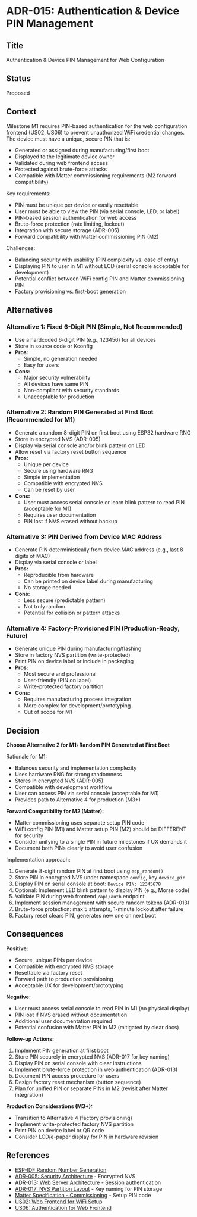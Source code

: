 # ADR-015: Authentication & Device PIN Management

## Title
Authentication & Device PIN Management for Web Configuration

## Status
Proposed

## Context
Milestone M1 requires PIN-based authentication for the web configuration frontend (US02, US06) to prevent unauthorized WiFi credential changes. The device must have a unique, secure PIN that is:
- Generated or assigned during manufacturing/first boot
- Displayed to the legitimate device owner
- Validated during web frontend access
- Protected against brute-force attacks
- Compatible with Matter commissioning requirements (M2 forward compatibility)

Key requirements:
- PIN must be unique per device or easily resettable
- User must be able to view the PIN (via serial console, LED, or label)
- PIN-based session authentication for web access
- Brute-force protection (rate limiting, lockout)
- Integration with secure storage (ADR-005)
- Forward compatibility with Matter commissioning PIN (M2)

Challenges:
- Balancing security with usability (PIN complexity vs. ease of entry)
- Displaying PIN to user in M1 without LCD (serial console acceptable for development)
- Potential conflict between WiFi config PIN and Matter commissioning PIN
- Factory provisioning vs. first-boot generation

## Alternatives

### Alternative 1: Fixed 6-Digit PIN (Simple, Not Recommended)
- Use a hardcoded 6-digit PIN (e.g., 123456) for all devices
- Store in source code or Kconfig
- **Pros:**
  - Simple, no generation needed
  - Easy for users
- **Cons:**
  - Major security vulnerability
  - All devices have same PIN
  - Non-compliant with security standards
  - Unacceptable for production

### Alternative 2: Random PIN Generated at First Boot (Recommended for M1)
- Generate a random 8-digit PIN on first boot using ESP32 hardware RNG
- Store in encrypted NVS (ADR-005)
- Display via serial console and/or blink pattern on LED
- Allow reset via factory reset button sequence
- **Pros:**
  - Unique per device
  - Secure using hardware RNG
  - Simple implementation
  - Compatible with encrypted NVS
  - Can be reset by user
- **Cons:**
  - User must access serial console or learn blink pattern to read PIN (acceptable for M1)
  - Requires user documentation
  - PIN lost if NVS erased without backup

### Alternative 3: PIN Derived from Device MAC Address
- Generate PIN deterministically from device MAC address (e.g., last 8 digits of MAC)
- Display via serial console or label
- **Pros:**
  - Reproducible from hardware
  - Can be printed on device label during manufacturing
  - No storage needed
- **Cons:**
  - Less secure (predictable pattern)
  - Not truly random
  - Potential for collision or pattern attacks

### Alternative 4: Factory-Provisioned PIN (Production-Ready, Future)
- Generate unique PIN during manufacturing/flashing
- Store in factory NVS partition (write-protected)
- Print PIN on device label or include in packaging
- **Pros:**
  - Most secure and professional
  - User-friendly (PIN on label)
  - Write-protected factory partition
- **Cons:**
  - Requires manufacturing process integration
  - More complex for development/prototyping
  - Out of scope for M1

## Decision
**Choose Alternative 2 for M1: Random PIN Generated at First Boot**

Rationale for M1:
- Balances security and implementation complexity
- Uses hardware RNG for strong randomness
- Stores in encrypted NVS (ADR-005)
- Compatible with development workflow
- User can access PIN via serial console (acceptable for M1)
- Provides path to Alternative 4 for production (M3+)

**Forward Compatibility for M2 (Matter):**
- Matter commissioning uses separate setup PIN code
- WiFi config PIN (M1) and Matter setup PIN (M2) should be DIFFERENT for security
- Consider unifying to a single PIN in future milestones if UX demands it
- Document both PINs clearly to avoid user confusion

Implementation approach:
1. Generate 8-digit random PIN at first boot using `esp_random()`
2. Store PIN in encrypted NVS under namespace `config`, key `device_pin`
3. Display PIN on serial console at boot: `Device PIN: 12345678`
4. Optional: Implement LED blink pattern to display PIN (e.g., Morse code)
5. Validate PIN during web frontend `/api/auth` endpoint
6. Implement session management with secure random tokens (ADR-013)
7. Brute-force protection: max 5 attempts, 1-minute lockout after failure
8. Factory reset clears PIN, generates new one on next boot

## Consequences

**Positive:**
- Secure, unique PINs per device
- Compatible with encrypted NVS storage
- Resettable via factory reset
- Forward path to production provisioning
- Acceptable UX for development/prototyping

**Negative:**
- User must access serial console to read PIN in M1 (no physical display)
- PIN lost if NVS erased without documentation
- Additional user documentation required
- Potential confusion with Matter PIN in M2 (mitigated by clear docs)

**Follow-up Actions:**
1. Implement PIN generation at first boot
2. Store PIN securely in encrypted NVS (ADR-017 for key naming)
3. Display PIN on serial console with clear instructions
4. Implement brute-force protection in web authentication (ADR-013)
5. Document PIN access procedure for users
6. Design factory reset mechanism (button sequence)
7. Plan for unified PIN or separate PINs in M2 (revisit after Matter integration)

**Production Considerations (M3+):**
- Transition to Alternative 4 (factory provisioning)
- Implement write-protected factory NVS partition
- Print PIN on device label or QR code
- Consider LCD/e-paper display for PIN in hardware revision

## References
- [ESP-IDF Random Number Generation](https://docs.espressif.com/projects/esp-idf/en/latest/esp32/api-reference/system/random.html)
- [ADR-005: Security Architecture](ADR-005.md) - Encrypted NVS
- [ADR-013: Web Server Architecture](ADR-013.md) - Session authentication
- [ADR-017: NVS Partition Layout](ADR-017.md) - Key naming for PIN storage
- [Matter Specification - Commissioning](https://csa-iot.org/developer-resource/specifications-download-request/) - Setup PIN code
- [US02: Web Frontend for WiFi Setup](../stories/US02_web_frontend_wifi.md)
- [US06: Authentication for Web Frontend](../stories/US06_web_authentication.md)
